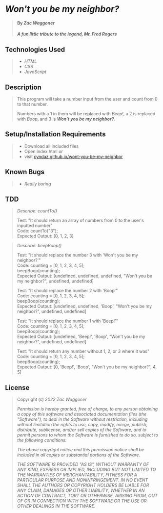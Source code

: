 # ***Won't you be my neighbor?***

>#### By _**Zac Waggoner**_
>
>#### _A fun little tribute to the legend, Mr. Fred Rogers_

## Technologies Used

>* _HTML_
>* _CSS_
>* _JavaScript_

## Description

>This program will take a number input from the user and count from 0 to that number.
>
>Numbers with a 1 in them will be replaced with _Beep!_, a 2 is replaced with _Boop_, and 3 is ***Won't you be my neighbor?***.

## Setup/Installation Requirements

>* Download all included files
>* Open index.html
>_or_
>* visit [cyndaz.github.io/wont-you-be-my-neighbor](http(s)://cyndaz.github.io/wont-you-be-my-neighbor)


## Known Bugs

>* _Really boring_


## TDD

>_Describe: countTo()_
>
>Test: "It should return an array of numbers from 0 to the user's inputted number"  
>Code: countTo("3");  
>Expected Output: [0, 1, 2, 3]  

>_Describe: beepBoop()_
>
>Test: "It should replace the number 3 with 'Won't you be my neighbor?'"  
>Code: counting = [0, 1, 2, 3, 4, 5];  
>beepBoop(counting);  
>Expected Output: [undefined, undefined, undefined, "Won't you be my neighbor?", undefined, undefined]  
>
>Test: "It should replace the number 2 with 'Boop'"  
>Code: counting = [0, 1, 2, 3, 4, 5];  
>beepBoop(counting);  
>Expected Output: [undefined, undefined, 'Boop', "Won't you be my neighbor?", undefined, undefined]  
>
>Test: "It should replace the number 1 with 'Beep!'"  
>Code: counting = [0, 1, 2, 3, 4, 5];  
>beepBoop(counting);  
>Expected Output: [undefined, 'Beep!', 'Boop', "Won't you be my neighbor?", undefined, undefined]  
>
>Test: "It should return any number without 1, 2, or 3 where it was"  
>Code: counting = [0, 1, 2, 3, 4, 5];  
>beepBoop(counting);  
>Expected Output: [0, 'Beep!', 'Boop', "Won't you be my neighbor?", 4, 5]  

## License

>Copyright (c) _2022_ _Zac Waggoner_
>
>_Permission is hereby granted, free of charge, to any person obtaining a copy of this software and associated documentation files (the "Software"), to deal in the Software without restriction, including without limitation the rights to use, copy, modify, merge, publish, distribute, sublicense, and/or sell copies of the Software, and to permit persons to whom the Software is furnished to do so, subject to the following conditions:_
>
>_The above copyright notice and this permission notice shall be included in all copies or substantial portions of the Software._
>
>_THE SOFTWARE IS PROVIDED "AS IS", WITHOUT WARRANTY OF ANY KIND, EXPRESS OR IMPLIED, INCLUDING BUT NOT LIMITED TO THE WARRANTIES OF MERCHANTABILITY, FITNESS FOR A PARTICULAR PURPOSE AND NONINFRINGEMENT. IN NO EVENT SHALL THE AUTHORS OR COPYRIGHT HOLDERS BE LIABLE FOR ANY CLAIM, DAMAGES OR OTHER LIABILITY, WHETHER IN AN ACTION OF CONTRACT, TORT OR OTHERWISE, ARISING FROM, OUT OF OR IN CONNECTION WITH THE SOFTWARE OR THE USE OR OTHER DEALINGS IN THE SOFTWARE._